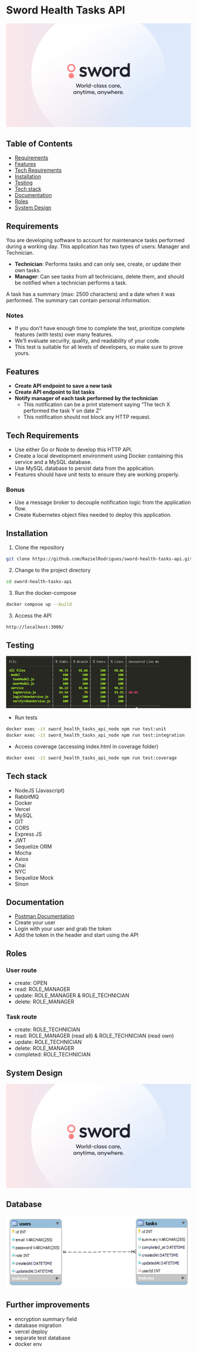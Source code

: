 # Sword Health Tasks API

<img src="./doc/sword.jpg" />

## Table of Contents
- [Requirements](#requirements)
- [Features](#features)
- [Tech Requirements](#tech-requirements)
- [Installation](#installation)
- [Testing](#testing)
- [Tech stack](#tech-stack)
- [Documentation](#documentation)
- [Roles](#roles)
- [System Design](#system-design)

## Requirements
You are developing software to account for maintenance tasks performed during a working day. This application has two types of users: Manager and Technician.

- **Technician**: Performs tasks and can only see, create, or update their own tasks.
- **Manager**: Can see tasks from all technicians, delete them, and should be notified when a technician performs a task.

A task has a summary (max: 2500 characters) and a date when it was performed. The summary can contain personal information.

### Notes
- If you don’t have enough time to complete the test, prioritize complete features (with tests) over many features.
- We’ll evaluate security, quality, and readability of your code.
- This test is suitable for all levels of developers, so make sure to prove yours.

## Features
- **Create API endpoint to save a new task**
- **Create API endpoint to list tasks**
- **Notify manager of each task performed by the technician**
  - This notification can be a print statement saying “The tech X performed the task Y on date Z”
  - This notification should not block any HTTP request.

## Tech Requirements
- Use either Go or Node to develop this HTTP API.
- Create a local development environment using Docker containing this service and a MySQL database.
- Use MySQL database to persist data from the application.
- Features should have unit tests to ensure they are working properly.

### Bonus
- Use a message broker to decouple notification logic from the application flow.
- Create Kubernetes object files needed to deploy this application.

## Installation
1. Clone the repository
```bash
git clone https://github.com/RazielRodrigues/sword-health-tasks-api.git
```
2. Change to the project directory
```bash
cd sword-health-tasks-api
```
3. Run the docker-compose
```bash
docker compose up --build
```
3. Access the API
```bash
http://localhost:3000/
```

## Testing
<img src="./doc/test.png" />

- Run tests
```bash
docker exec -it sword_health_tasks_api_node npm run test:unit
docker exec -it sword_health_tasks_api_node npm run test:integration
```
- Access coverage (accessing index.html in coverage folder)
```bash
docker exec -it sword_health_tasks_api_node npm run test:coverage
```

## Tech stack
- NodeJS (Javascript)
- RabbitMQ
- Docker
- Vercel
- MySQL
- GIT
- CORS
- Express JS
- JWT
- Sequelize ORM
- Mocha
- Axios
- Chai
- NYC
- Sequelize Mock
- Sinon

## Documentation
- <a href="https://github.com/RazielRodrigues/sword-health-tasks-api/blob/main/doc/sword_health_tasks_api_postman_collection.json"> Postman Documentation </a>
- Create your user
- Login with your user and grab the token
- Add the token in the header and start using the API

## Roles

### User route
- create: OPEN
- read: ROLE_MANAGER
- update: ROLE_MANAGER & ROLE_TECHNICIAN
- delete: ROLE_MANAGER

### Task route
- create: ROLE_TECHNICIAN
- read: ROLE_MANAGER (read all) & ROLE_TECHNICIAN (read own)
- update: ROLE_TECHNICIAN
- delete: ROLE_MANAGER
- completed: ROLE_TECHNICIAN

## System Design
<img src="./doc/system.jpg" />

## Database
<img src="./doc/database.png" />

## Further improvements
- encryption summary field
- database migration
- vercel deploy
- separate test database
- docker env